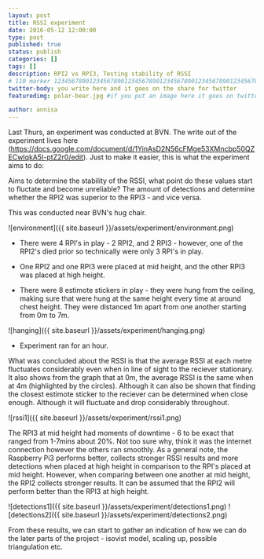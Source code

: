 ```yaml
---
layout: post
title: RSSI experiment
date: 2016-05-12 12:00:00
type: post
published: true
status: publish
categories: []
tags: []
description: RPI2 vs RPI3, Testing stability of RSSI
# 110 marker 1234567890123456789012345678901234567890123456789012345678901234567890123456789012345678901234567890123456789
twitter-body: you write here and it goes on the share for twitter
featuredimg: polar-bear.jpg #if you put an image here it goes on twitter too

author: annisa
---
```


Last Thurs, an experiment was conducted at BVN. The write out of the experiment lives here (https://docs.google.com/document/d/1YinAsD2N56cFMge53XMncbp50QZECwIqkA5I-ptZ2r0/edit). Just to make it easier, this is what the experiment aims to do:

Aims to determine the stability of the RSSI, what point do these values start to fluctate and become unreliable? The amount of detections and determine whether the RPI2 was superior to the RPI3 - and vice versa.

This was conducted near BVN's hug chair. 

![environment]({{ site.baseurl }}/assets/experiment/environment.png)

* There were 4 RPI's in play - 2 RPI2, and 2 RPI3 - however, one of the RPI2's died prior so technically were only 3 RPI's in play. 

* One RPI2 and one RPI3 were placed at mid height, and the other RPI3 was placed at high height.

* There were 8 estimote stickers in play - they were hung from the ceiling, making sure that were hung at the same height every time at around chest height. They were distanced 1m apart from one another starting from 0m to 7m.

![hanging]({{ site.baseurl }}/assets/experiment/hanging.png)

* Experiment ran for an hour. 

What was concluded about the RSSI is that the average RSSI at each metre fluctuates considerably even when in line of sight to the reciever stationary. It also shows from the graph that at 0m, the average RSSI is the same when at 4m (highlighted by the circles). Although it can also be shown that finding the closest estimote sticker to the reciever can be determined when close enough. Although it will fluctuate and drop considerably throughout. 

![rssi1]({{ site.baseurl }}/assets/experiment/rssi1.png)

The RPI3 at mid height had moments of downtime - 6 to be exact that ranged from 1-7mins about 20%. Not too sure why, think it was the internet connection however the others ran smoothly. As a general note, the Raspberry Pi3 performs better, collects stronger RSSI results and more detections when placed at high height in comparison to the RPI's placed at mid height. However, when comparing between one another at mid height, the RPI2 collects stronger results. It can be assumed that the RPI2 will perform better than the RPI3 at high height. 

![detections1]({{ site.baseurl }}/assets/experiment/detections1.png)
![detections2]({{ site.baseurl }}/assets/experiment/detections2.png)

From these results, we can start to gather an indication of how we can do the later parts of the project - isovist model, scaling up, possible triangulation etc. 